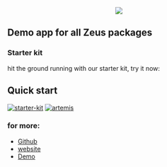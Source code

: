 <p align="center">
<a href="https://larazeus.com"><img src="https://larazeus.com/images/demo-banner.png?v=2" /></a>
</p>

## Demo app for all Zeus packages

### Starter kit
hit the ground running with our starter kit, try it now:

## Quick start

[![starter-kit](https://larazeus.com/images/starter-kit-mini.png?v=2)](https://github.com/lara-zeus/zeus)
[![artemis](https://larazeus.com/images/artemis-mini.png?v=2)](https://github.com/lara-zeus/artemis)



### for more:

- [Github](https://github.com/lara-zeus)
- [website](https://larazeus.com)
- [Demo](https://demo.larazeus.com)
